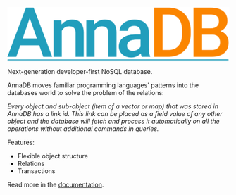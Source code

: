 ![](assets/img/logo_colored.svg)

Next-generation developer-first NoSQL database.

AnnaDB moves familiar programming languages' patterns into the databases world to solve the problem of the relations: 

*Every object and sub-object (item of a vector or map) that was stored in AnnaDB has a link id. This link can be placed as a field value of any other object and the database will fetch and process it automatically on all the operations without additional commands in queries.*

Features:

- Flexible object structure
- Relations
- Transactions

Read more in the [documentation](documentation/introduction/).